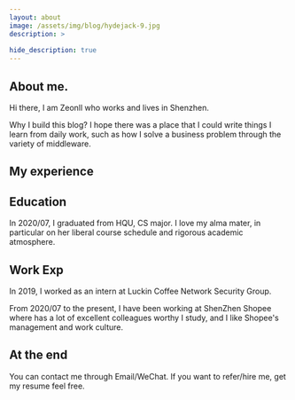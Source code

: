 ```yaml
---
layout: about
image: /assets/img/blog/hydejack-9.jpg
description: >
  
hide_description: true
---
```

## About me.
Hi there, I am Zeonll who works and lives in Shenzhen.

Why I build this blog?
I hope there was a place that I could write things I learn from daily work, such as how I solve a business problem through the variety of middleware.


## My experience

## Education
In 2020/07, I graduated from HQU, CS major. I love my alma mater, in particular on her liberal course schedule and rigorous academic atmosphere.

## Work Exp
In 2019, I worked as an intern at Luckin Coffee Network Security Group.

From 2020/07 to the present, I have been working at ShenZhen Shopee where has a lot of excellent colleagues worthy I study, and I like Shopee's management and work culture. 


## At the end
You can contact me through Email/WeChat. If you want to refer/hire me, get my resume feel free.